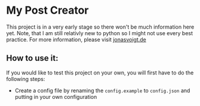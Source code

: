 # My Post Creator
This project is in a very early stage so there won't be much information here yet. Note, that I am still relativly new to python so I might not use every best practice.
For more information, please visit [jonasvoigt.de](jonasvoigt.de) 

## How to use it:
If you would like to test this project on your own, you will first have to do the following steps:

 - Create a config file by renaming the `config.example` to `config.json` and putting in your own configuration

